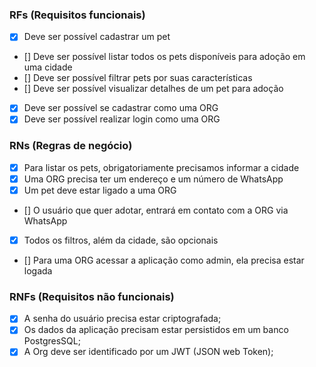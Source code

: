 ### RFs (Requisitos funcionais)

- [X] Deve ser possível cadastrar um pet
- [] Deve ser possível listar todos os pets disponíveis para adoção em uma cidade
- [] Deve ser possível filtrar pets por suas características
- [] Deve ser possível visualizar detalhes de um pet para adoção
- [X] Deve ser possível se cadastrar como uma ORG
- [X] Deve ser possível realizar login como uma ORG

### RNs (Regras de negócio)

- [X] Para listar os pets, obrigatoriamente precisamos informar a cidade
- [X] Uma ORG precisa ter um endereço e um número de WhatsApp
- [X] Um pet deve estar ligado a uma ORG
- [] O usuário que quer adotar, entrará em contato com a ORG via WhatsApp
- [x] Todos os filtros, além da cidade, são opcionais
- [] Para uma ORG acessar a aplicação como admin, ela precisa estar logada

### RNFs (Requisitos não funcionais)

- [x] A senha do usuário precisa estar criptografada;
- [x] Os dados da aplicação precisam estar persistidos em um banco PostgresSQL;
- [x] A Org deve ser identificado por um JWT (JSON web Token);

